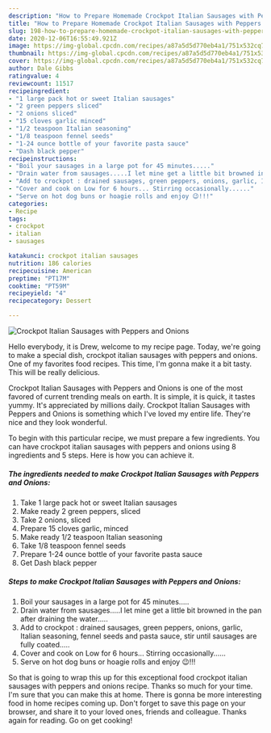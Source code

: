 ```yaml
---
description: "How to Prepare Homemade Crockpot Italian Sausages with Peppers and Onions"
title: "How to Prepare Homemade Crockpot Italian Sausages with Peppers and Onions"
slug: 198-how-to-prepare-homemade-crockpot-italian-sausages-with-peppers-and-onions
date: 2020-12-06T16:55:49.921Z
image: https://img-global.cpcdn.com/recipes/a87a5d5d770eb4a1/751x532cq70/crockpot-italian-sausages-with-peppers-and-onions-recipe-main-photo.jpg
thumbnail: https://img-global.cpcdn.com/recipes/a87a5d5d770eb4a1/751x532cq70/crockpot-italian-sausages-with-peppers-and-onions-recipe-main-photo.jpg
cover: https://img-global.cpcdn.com/recipes/a87a5d5d770eb4a1/751x532cq70/crockpot-italian-sausages-with-peppers-and-onions-recipe-main-photo.jpg
author: Dale Gibbs
ratingvalue: 4
reviewcount: 11517
recipeingredient:
- "1 large pack hot or sweet Italian sausages"
- "2 green peppers sliced"
- "2 onions sliced"
- "15 cloves garlic minced"
- "1/2 teaspoon Italian seasoning"
- "1/8 teaspoon fennel seeds"
- "1-24 ounce bottle of your favorite pasta sauce"
- "Dash black pepper"
recipeinstructions:
- "Boil your sausages in a large pot for 45 minutes....."
- "Drain water from sausages.....I let mine get a little bit browned in the pan after draining the water....."
- "Add to crockpot : drained sausages, green peppers, onions, garlic, Italian seasoning, fennel seeds and pasta sauce, stir until sausages are fully coated....."
- "Cover and cook on Low for 6 hours... Stirring occasionally......"
- "Serve on hot dog buns or hoagie rolls and enjoy 😉!!!"
categories:
- Recipe
tags:
- crockpot
- italian
- sausages

katakunci: crockpot italian sausages 
nutrition: 186 calories
recipecuisine: American
preptime: "PT17M"
cooktime: "PT59M"
recipeyield: "4"
recipecategory: Dessert

---
```



![Crockpot Italian Sausages with Peppers and Onions](https://img-global.cpcdn.com/recipes/a87a5d5d770eb4a1/751x532cq70/crockpot-italian-sausages-with-peppers-and-onions-recipe-main-photo.jpg)

Hello everybody, it is Drew, welcome to my recipe page. Today, we're going to make a special dish, crockpot italian sausages with peppers and onions. One of my favorites food recipes. This time, I'm gonna make it a bit tasty. This will be really delicious.



Crockpot Italian Sausages with Peppers and Onions is one of the most favored of current trending meals on earth. It is simple, it is quick, it tastes yummy. It's appreciated by millions daily. Crockpot Italian Sausages with Peppers and Onions is something which I've loved my entire life. They're nice and they look wonderful.


To begin with this particular recipe, we must prepare a few ingredients. You can have crockpot italian sausages with peppers and onions using 8 ingredients and 5 steps. Here is how you can achieve it.

<!--inarticleads1-->

##### The ingredients needed to make Crockpot Italian Sausages with Peppers and Onions:

1. Take 1 large pack hot or sweet Italian sausages
1. Make ready 2 green peppers, sliced
1. Take 2 onions, sliced
1. Prepare 15 cloves garlic, minced
1. Make ready 1/2 teaspoon Italian seasoning
1. Take 1/8 teaspoon fennel seeds
1. Prepare 1-24 ounce bottle of your favorite pasta sauce
1. Get Dash black pepper




<!--inarticleads2-->

##### Steps to make Crockpot Italian Sausages with Peppers and Onions:

1. Boil your sausages in a large pot for 45 minutes.....
1. Drain water from sausages.....I let mine get a little bit browned in the pan after draining the water.....
1. Add to crockpot : drained sausages, green peppers, onions, garlic, Italian seasoning, fennel seeds and pasta sauce, stir until sausages are fully coated.....
1. Cover and cook on Low for 6 hours... Stirring occasionally......
1. Serve on hot dog buns or hoagie rolls and enjoy 😉!!!




So that is going to wrap this up for this exceptional food crockpot italian sausages with peppers and onions recipe. Thanks so much for your time. I'm sure that you can make this at home. There is gonna be more interesting food in home recipes coming up. Don't forget to save this page on your browser, and share it to your loved ones, friends and colleague. Thanks again for reading. Go on get cooking!
